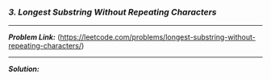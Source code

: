### ***3. Longest Substring Without Repeating Characters***

<hr>

***Problem Link:*** (https://leetcode.com/problems/longest-substring-without-repeating-characters/)

<hr>

***Solution:***
